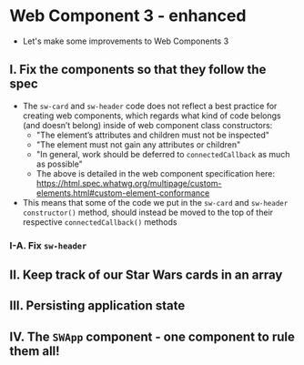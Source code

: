 # Web Component 3 - enhanced

- Let's make some improvements to Web Components 3

## I. Fix the components so that they follow the spec

- The `sw-card` and `sw-header` code does not reflect a best practice for creating web components, which regards what kind of code belongs (and doesn’t belong) inside of web component class constructors:
  - "The element’s attributes and children must not be inspected"
  - "The element must not gain any attributes or children"
  - "In general, work should be deferred to `connectedCallback` as much as possible"
  - The above is detailed in the web component specification here: https://html.spec.whatwg.org/multipage/custom-elements.html#custom-element-conformance
- This means that some of the code we put in the `sw-card` and `sw-header` `constructor()` method, should instead be moved to the top of their respective `connectedCallback()` methods

### I-A. Fix `sw-header`



## II. Keep track of our Star Wars cards in an array

## III. Persisting application state

## IV. The `SWApp` component - one component to rule them all!
